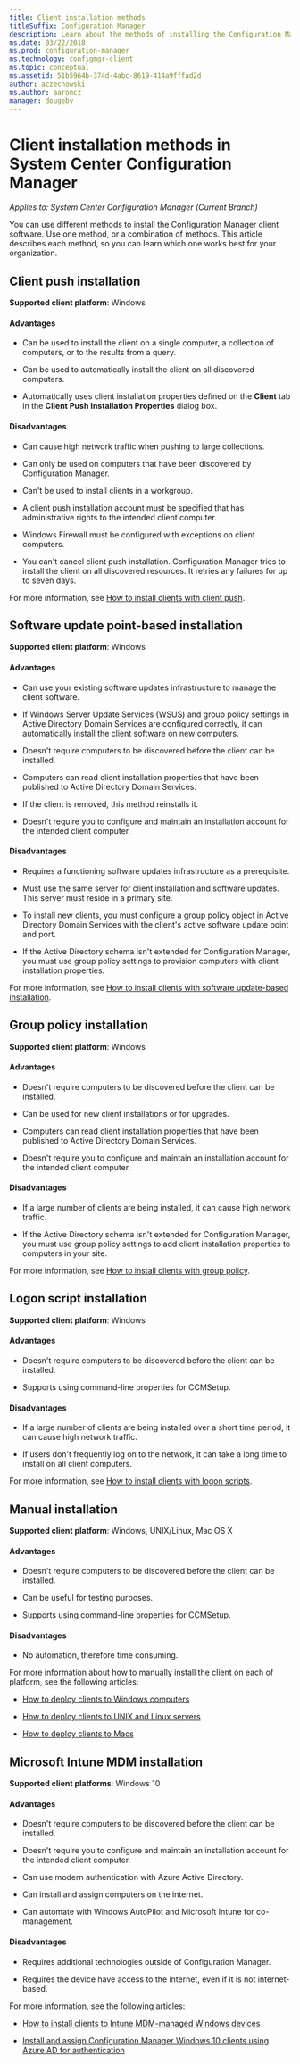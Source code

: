 ```yaml
---
title: Client installation methods
titleSuffix: Configuration Manager
description: Learn about the methods of installing the Configuration Manager client.
ms.date: 03/22/2018
ms.prod: configuration-manager
ms.technology: configmgr-client
ms.topic: conceptual
ms.assetid: 51b5964b-374d-4abc-8619-414a9fffad2d
author: aczechowski
ms.author: aaroncz
manager: dougeby
---
```

# Client installation methods in System Center Configuration Manager

*Applies to: System Center Configuration Manager (Current Branch)*

You can use different methods to install the Configuration Manager client software. Use one method, or a combination of methods. This article describes each method, so you can learn which one works best for your organization.  

## Client push installation  

**Supported client platform**: Windows  

#### Advantages  

-   Can be used to install the client on a single computer, a collection of computers, or to the results from a query.  

-   Can be used to automatically install the client on all discovered computers.  

-   Automatically uses client installation properties defined on the **Client** tab in the **Client Push Installation Properties** dialog box.  

#### Disadvantages  

-   Can cause high network traffic when pushing to large collections.  

-   Can only be used on computers that have been discovered by Configuration Manager.  

-   Can't be used to install clients in a workgroup.  

-   A client push installation account must be specified that has administrative rights to the intended client computer.  

-   Windows Firewall must be configured with exceptions on client computers.   

-   You can't cancel client push installation. Configuration Manager tries to install the client on all discovered resources. It retries any failures for up to seven days.  

For more information, see [How to install clients with client push](/sccm/core/clients/deploy/deploy-clients-to-windows-computers#BKMK_ClientPush).  



## Software update point-based installation  

**Supported client platform**: Windows  

#### Advantages  

-   Can use your existing software updates infrastructure to manage the client software.  

-   If Windows Server Update Services (WSUS) and group policy settings in Active Directory Domain Services are configured correctly, it can automatically install the client software on new computers.  

-   Doesn't require computers to be discovered before the client can be installed.  

-   Computers can read client installation properties that have been published to Active Directory Domain Services.  

-   If the client is removed, this method reinstalls it.  

-   Doesn't require you to configure and maintain an installation account for the intended client computer.  

#### Disadvantages  

-   Requires a functioning software updates infrastructure as a prerequisite.  

-   Must use the same server for client installation and software updates. This server must reside in a primary site.  

-   To install new clients, you must configure a group policy object in Active Directory Domain Services with the client's active software update point and port.  

-   If the Active Directory schema isn't extended for Configuration Manager, you must use group policy settings to provision computers with client installation properties.  

For more information, see [How to install clients with software update-based installation](/sccm/core/clients/deploy/deploy-clients-to-windows-computers#BKMK_ClientSUP).  



## Group policy installation  

**Supported client platform**: Windows  

#### Advantages  

-   Doesn't require computers to be discovered before the client can be installed.  

-   Can be used for new client installations or for upgrades.  

-   Computers can read client installation properties that have been published to Active Directory Domain Services.  

-   Doesn't require you to configure and maintain an installation account for the intended client computer.  

#### Disadvantages  

-   If a large number of clients are being installed, it can cause high network traffic.  

-   If the Active Directory schema isn't extended for Configuration Manager, you must use group policy settings to add client installation properties to computers in your site.  

For more information, see [How to install clients with group policy](/sccm/core/clients/deploy/deploy-clients-to-windows-computers#BKMK_ClientGP).  



## Logon script installation  

**Supported client platform**: Windows  

#### Advantages  

-   Doesn't require computers to be discovered before the client can be installed.  

-   Supports using command-line properties for CCMSetup.  

#### Disadvantages  

-   If a large number of clients are being installed over a short time period, it can cause high network traffic.  

-   If users don't frequently log on to the network, it can take a long time to install on all client computers.  

For more information, see [How to install clients with logon scripts](/sccm/core/clients/deploy/deploy-clients-to-windows-computers#BKMK_ClientLogonScript).  



## Manual installation  

**Supported client platform**: Windows, UNIX/Linux, Mac OS X  

#### Advantages  

-   Doesn't require computers to be discovered before the client can be installed.  

-   Can be useful for testing purposes.  

-   Supports using command-line properties for CCMSetup.  

#### Disadvantages  

-   No automation, therefore time consuming.  

For more information about how to manually install the client on each of platform, see the following articles:  

-   [How to deploy clients to Windows computers](/sccm/core/clients/deploy/deploy-clients-to-windows-computers#BKMK_Manual)  

-   [How to deploy clients to UNIX and Linux servers](/sccm/core/clients/deploy/deploy-clients-to-unix-and-linux-servers)  

-   [How to deploy clients to Macs](/sccm/core/clients/deploy/deploy-clients-to-macs)  



## Microsoft Intune MDM installation

**Supported client platforms**: Windows 10

#### Advantages  

-   Doesn't require computers to be discovered before the client can be installed.  

-   Doesn't require you to configure and maintain an installation account for the intended client computer.  

-   Can use modern authentication with Azure Active Directory.  

-   Can install and assign computers on the internet.  

-   Can automate with Windows AutoPilot and Microsoft Intune for co-management.  

#### Disadvantages  

-   Requires additional technologies outside of Configuration Manager.  

-   Requires the device have access to the internet, even if it is not internet-based.  

For more information, see the following articles:  

-   [How to install clients to Intune MDM-managed Windows devices](/sccm/core/clients/deploy/deploy-clients-to-windows-computers#bkmk_mdm)  

-   [Install and assign Configuration Manager Windows 10 clients using Azure AD for authentication](/sccm/core/clients/deploy/deploy-clients-cmg-azure)  

